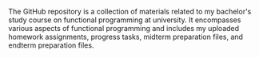 The GitHub repository is a collection of materials related to my bachelor's study course on functional programming at university. It encompasses various aspects of functional programming and includes my uploaded homework assignments, progress tasks, midterm preparation files, and endterm preparation files. 
